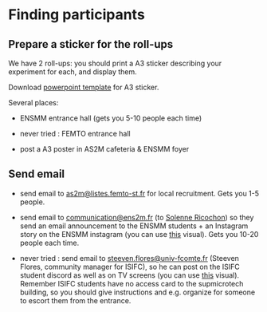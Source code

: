 # Finding participants


## Prepare a sticker for the roll-ups

We have 2 roll-ups: you should print a A3 sticker describing your experiment for each, and display them. 

Download [powerpoint template](../../downloads/A3_sticker.pptx) for A3 sticker.

Several places: 

- ENSMM entrance hall (gets you 5-10 people each time)

- never tried : FEMTO entrance hall

- post a A3 poster in AS2M cafeteria & ENSMM foyer


## Send email 

- send email to as2m@listes.femto-st.fr for local recruitment. Gets you 1-5 people. 

- send email to communication@ens2m.fr (to [Solenne Ricochon](https://www.linkedin.com/in/solenne-ricochon-150270105/?originalSubdomain=fr)) so they send an email announcement to the ENSMM students + an Instagram story on the ENSMM instagram (you can use [this](../../downloads/participate.jpg) visual). Gets you 10-20 people each time. 

- never tried : send email to steeven.flores@univ-fcomte.fr (Steeven Flores, community manager for ISIFC), so he can post on the ISIFC student discord as well as on TV screens (you can use [this](../../downloads/participate.jpg) visual). Remember ISIFC students have no access card to the supmicrotech building, so you should give instructions and e.g. organize for someone to escort them from the entrance. 

